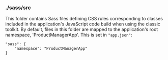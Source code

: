 ### ./sass/src

This folder contains Sass files defining CSS rules corresponding to classes
included in the application's JavaScript code build when using the classic toolkit.
By default, files in this folder are mapped to the application's root namespace, 'ProductManagerApp'.
This is set in `"app.json"`:

    "sass": {
        "namespace": "ProductManagerApp"
    }